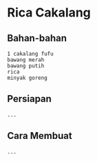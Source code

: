 # Rica Cakalang



## Bahan-bahan
```
1 cakalang fufu
bawang merah
bawang putih
rica
minyak goreng
```

## Persiapan
`...`

## Cara Membuat
`...`


